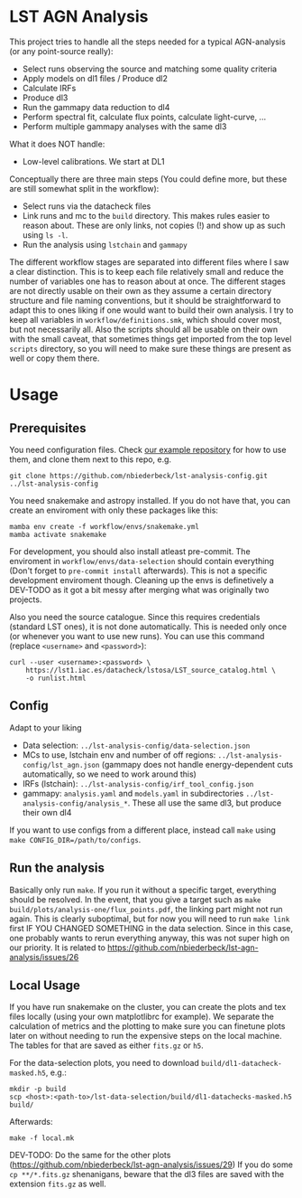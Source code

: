 # LST AGN Analysis

This project tries to handle all the steps needed for a typical AGN-analysis (or any point-source really):

- Select runs observing the source and matching some quality criteria
- Apply models on dl1 files / Produce dl2
- Calculate IRFs
- Produce dl3
- Run the gammapy data reduction to dl4
- Perform spectral fit, calculate flux points, calculate light-curve, ...
- Perform multiple gammapy analyses with the same dl3

What it does NOT handle:

- Low-level calibrations. We start at DL1

Conceptually there are three main steps (You could define more, but these are still somewhat split in the workflow):

- Select runs via the datacheck files
- Link runs and mc to the `build` directory. This makes rules easier to reason about. These are only links, not copies (!) and show up as such using `ls -l`.
- Run the analysis using `lstchain` and `gammapy`

The different workflow stages are separated into different files where I saw a clear
distinction. This is to keep each file relatively small and reduce the number of variables one
has to reason about at once. The different stages are not directly usable on their own
as they assume a certain directory structure and file naming conventions, but it should be
straightforward to adapt this to ones liking if one would want to build their own analysis.
I try to keep all variables in `workflow/definitions.smk`, which should cover most, but
not necessarily all. Also the scripts should all be usable on their own with the small caveat,
that sometimes things get imported from the top level `scripts` directory, so
you will need to make sure these things are present as well or copy them there.

# Usage

## Prerequisites

You need configuration files. Check [our example repository](https://github.com/nbiederbeck/lst-analysis-config) for how to use them, and clone them next to this repo, e.g.

```
git clone https://github.com/nbiederbeck/lst-analysis-config.git ../lst-analysis-config
```

You need snakemake and astropy installed. If you do not have that, you can create an enviroment with only these packages like this:

```
mamba env create -f workflow/envs/snakemake.yml
mamba activate snakemake
```

For development, you should also install atleast pre-commit.
The enviroment in `workflow/envs/data-selection` should contain everything (Don't forget to `pre-commit install` afterwards).
This is not a specific development enviroment though.
Cleaning up the envs is definetively a DEV-TODO as it got a bit messy after merging what was originally two projects.

Also you need the source catalogue. Since this requires credentials (standard LST ones), it is not done automatically.
This is needed only once (or whenever you want to use new runs).
You can use this command (replace `<username>` and `<password>`):

```
curl --user <username>:<password> \
    https://lst1.iac.es/datacheck/lstosa/LST_source_catalog.html \
    -o runlist.html
```

## Config

Adapt to your liking

- Data selection: `../lst-analysis-config/data-selection.json`
- MCs to use, lstchain env and number of off regions: `../lst-analysis-config/lst_agn.json` (gammapy does not handle energy-dependent cuts automatically, so we need to work around this)
- IRFs (lstchain): `../lst-analysis-config/irf_tool_config.json`
- gammapy: `analysis.yaml` and `models.yaml` in subdirectories `../lst-analysis-config/analysis_*`. These all use the same dl3, but produce their own dl4

If you want to use configs from a different place, instead call `make` using `make CONFIG_DIR=/path/to/configs`.

## Run the analysis

Basically only run `make`.
If you run it without a specific target, everything should be resolved.
In the event, that you give a target such as `make build/plots/analysis-one/flux_points.pdf`, the linking part might not run again.
This is clearly suboptimal, but for now you will need to run `make link` first IF YOU CHANGED SOMETHING in the data selection.
Since in this case, one probably wants to rerun everything anyway, this was not super high on our priority.
It is related to https://github.com/nbiederbeck/lst-agn-analysis/issues/26

## Local Usage

If you have run snakemake on the cluster, you can create the plots and tex files locally (using your own matplotlibrc for example).
We separate the calculation of metrics and the plotting to make sure you can finetune plots later on without needing to
run the expensive steps on the local machine. The tables for that are saved as either `fits.gz` or `h5`.

For the data-selection plots, you need to download `build/dl1-datacheck-masked.h5`, e.g.:

```
mkdir -p build
scp <host>:<path-to>/lst-data-selection/build/dl1-datachecks-masked.h5 build/
```

Afterwards:

```
make -f local.mk
```

DEV-TODO: Do the same for the other plots (https://github.com/nbiederbeck/lst-agn-analysis/issues/29)
If you do some `cp **/*.fits.gz` shenanigans, beware that the dl3 files are saved with
the extension `fits.gz` as well.
